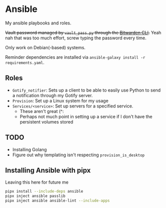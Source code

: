 # Ansible

My ansible playbooks and roles.

~~Vault password managed by `vault_pass.py` through the [Bitwarden CLI](https://bitwarden.com/help/cli/).~~
Yeah nah that was too much effort, screw typing the password every time.

Only work on Debian(-based) systems.

Reminder dependencies are installed via `ansible-galaxy install -r requirements.yaml`.

## Roles

- `Gotify_notifier`: Sets up a client to be able to easily use Python to send a
notification through my Gotify server.
- `Provision`: Set up a Linux system for my usage
- `Services/<service>`: Set up servers for a specified service.
  - These aren't great (^:
  - Perhaps not much point in setting up a service if I don't have the
  persistent volumes stored

## TODO

- Installing Golang
- Figure out why templating isn't respecting `provision_is_desktop`

## Installing Ansible with pipx

Leaving this here for future me

```bash
pipx install --include-deps ansible
pipx inject ansible passlib
pipx inject ansible ansible-lint --include-apps
```
